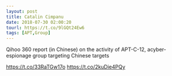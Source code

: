 ```yaml
---
layout: post
title: Catalin Cimpanu
date: 2018-07-30 02:00:20
tourl: https://t.co/9lGQt24Ew6
tags: [APT,Group]
---
```

Qihoo 360 report (in Chinese) on the activity of APT-C-12,  acyber-espionage group targeting Chinese targets

https://t.co/33RaTGw17o https://t.co/2kuDie4PQy